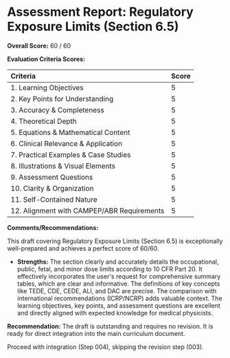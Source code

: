 # Assessment Report: Regulatory Exposure Limits (Section 6.5)

**Overall Score:** 60 / 60

**Evaluation Criteria Scores:**

| Criteria                             | Score |
| :----------------------------------- | :---- |
| 1. Learning Objectives           | 5     |
| 2. Key Points for Understanding  | 5     |
| 3. Accuracy & Completeness       | 5     |
| 4. Theoretical Depth             | 5     |
| 5. Equations & Mathematical Content| 5     |
| 6. Clinical Relevance & Application| 5     |
| 7. Practical Examples & Case Studies | 5     |
| 8. Illustrations & Visual Elements | 5     |
| 9. Assessment Questions          | 5     |
| 10. Clarity & Organization        | 5     |
| 11. Self-Contained Nature         | 5     |
| 12. Alignment with CAMPEP/ABR Requirements | 5     |

**Comments/Recommendations:**

This draft covering Regulatory Exposure Limits (Section 6.5) is exceptionally well-prepared and achieves a perfect score of 60/60.

*   **Strengths:** The section clearly and accurately details the occupational, public, fetal, and minor dose limits according to 10 CFR Part 20. It effectively incorporates the user's request for comprehensive summary tables, which are clear and informative. The definitions of key concepts like TEDE, CDE, CEDE, ALI, and DAC are precise. The comparison with international recommendations (ICRP/NCRP) adds valuable context. The learning objectives, key points, and assessment questions are excellent and directly aligned with expected knowledge for medical physicists.

**Recommendation:**
The draft is outstanding and requires no revision. It is ready for direct integration into the main curriculum document.

Proceed with integration (Step 004), skipping the revision step (003).
